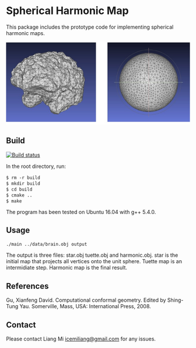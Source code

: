 # Spherical Harmonic Map

This package includes the prototype code for implementing spherical harmonic maps.

![alt text](data/brain.jpg?raw=true "Spherical harmonic map")

## Build

[![Build status](https://ci.appveyor.com/api/projects/status/6nyv0sobm4k0ey2j?svg=true)](https://ci.appveyor.com/project/icemiliang/spherical-harmonic)

In the root directory, run:
```
$ rm -r build
$ mkdir build
$ cd build
$ cmake ..
$ make
```

The program has been tested on Ubuntu 16.04 with g++ 5.4.0.

## Usage
```
./main ../data/brain.obj output
```

The output is three files: star.obj tuette.obj and harmonic.obj. star is the initial map that projects all vertices onto the unit sphere. Tuette map is an intermidiate step. Harmonic map is the final result.

## References
Gu, Xianfeng David. Computational conformal geometry. Edited by Shing-Tung Yau. Somerville, Mass, USA: International Press, 2008.

## Contact
Please contact Liang Mi icemiliang@gmail.com for any issues. 
